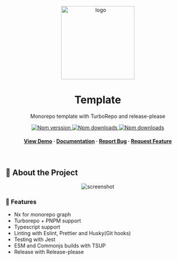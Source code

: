 <div align="center">

  <img src="assets/logo.png" alt="logo" width="200" height="auto" />
  <h1>Template</h1>
  
  <p>
    Monorepo template with TurboRepo and release-please 
  </p>

  
<!-- Badges -->
<p>
  <a href="https://www.npmjs.com/package/@stijnvanhulle/template-demo">
    <img alt="Npm verssion" src="https://img.shields.io/npm/v/@stijnvanhulle/template-demo?style=for-the-badge"/>
  </a>

  <a href="https://www.npmjs.com/package/@stijnvanhulle/template-demo">
    <img alt="Npm downloads" src="https://img.shields.io/bundlephobia/min/@stijnvanhulle/template-demo?style=for-the-badge"/>
  </a>

  <a href="https://www.npmjs.com/package/@stijnvanhulle/template-demo">
    <img alt="Npm downloads" src="https://img.shields.io/npm/dm/@stijnvanhulle/template-demo?style=for-the-badge"/>
  </a>
</p>
   
<h4>
    <a href="https://github.com/stijnvanhulle/template/">View Demo</a>
  <span> · </span>
    <a href="https://github.com/stijnvanhulle/template">Documentation</a>
  <span> · </span>
    <a href="https://github.com/stijnvanhulle/template/issues/">Report Bug</a>
  <span> · </span>
    <a href="https://github.com/stijnvanhulle/template/issues/">Request Feature</a>
  </h4>
</div>

<br />

<!-- About the Project -->
## :star2: About the Project

<div align="center"> 
  <img src="assets/screenshot.jpg" alt="screenshot" />
</div>


<!-- Features -->
### :dart: Features

- Nx for monorepo graph
- Turborepo + PNPM support
- Typescript support
- Linting with Eslint, Prettier and Husky(Git hooks)
- Testing with Jest
- ESM and Commonjs builds with TSUP
- Release with Release-please
